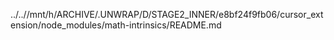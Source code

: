 ../..//mnt/h/ARCHIVE/.UNWRAP/D/STAGE2_INNER/e8bf24f9fb06/cursor_extension/node_modules/math-intrinsics/README.md